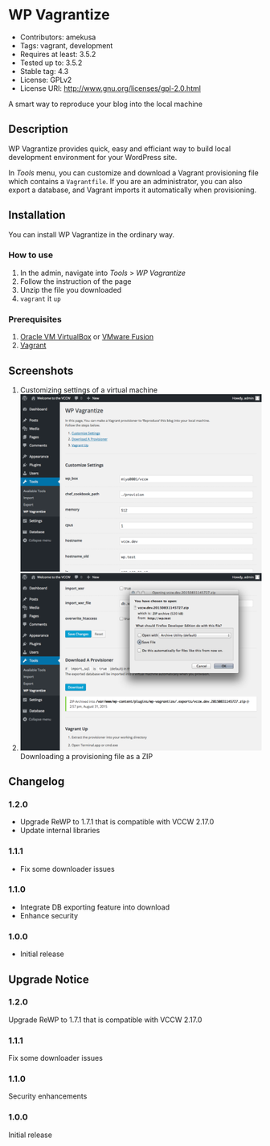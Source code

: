 # WP Vagrantize #
+ Contributors: amekusa
+ Tags: vagrant, development
+ Requires at least: 3.5.2
+ Tested up to: 3.5.2
+ Stable tag: 4.3
+ License: GPLv2
+ License URI: http://www.gnu.org/licenses/gpl-2.0.html

A smart way to reproduce your blog into the local machine

## Description ##

WP Vagrantize provides quick, easy and efficiant way to build local development environment for your WordPress site.

In *Tools* menu, you can customize and download a Vagrant provisioning file which contains a `Vagrantfile`.
If you are an administrator, you can also export a database, and Vagrant imports it automatically when provisioning.

## Installation ##

You can install WP Vagrantize in the ordinary way.

### How to use ###
1. In the admin, navigate into *Tools* > *WP Vagrantize*
2. Follow the instruction of the page
3. Unzip the file you downloaded
4. `vagrant` it `up`

### Prerequisites ###
1. [Oracle VM VirtualBox](https://www.virtualbox.org/) or [VMware Fusion](http://www.vmware.com/products/fusion)
2. [Vagrant](https://www.vagrantup.com/)

## Screenshots ##

1. Customizing settings of a virtual machine ![Screenshot 1](screenshot-1.png)
2. ![Screenshot 2](screenshot-2.png) Downloading a provisioning file as a ZIP

## Changelog ##

### 1.2.0 ###
* Upgrade ReWP to 1.7.1 that is compatible with VCCW 2.17.0
* Update internal libraries

### 1.1.1 ###
* Fix some downloader issues

### 1.1.0 ###
* Integrate DB exporting feature into download
* Enhance security

### 1.0.0 ###
* Initial release

## Upgrade Notice ##

### 1.2.0 ###
Upgrade ReWP to 1.7.1 that is compatible with VCCW 2.17.0

### 1.1.1 ###
Fix some downloader issues

### 1.1.0 ###
Security enhancements

### 1.0.0 ###
Initial release

